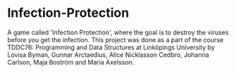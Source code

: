 # Infection-Protection
A game called 'Infection Protection', where the goal is to destroy the viruses before you get the infection. This project was done as a part of the course TDDC76: Programming and Data Structures at Linköpings University by Lovisa Byman, Gunnar Arctaedius, Alice Nicklasson Cedbro, Johanna Carlson, Maja Boström and Maria Axelsson.
